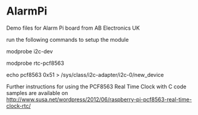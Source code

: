 AlarmPi
=======

Demo files for Alarm Pi board from AB Electronics UK


run the following commands to setup the module

modprobe i2c-dev

modprobe rtc-pcf8563

echo pcf8563 0x51 > /sys/class/i2c-adapter/i2c-0/new_device



Further instructions for using the PCF8563 Real Time Clock with C code samples are available on http://www.susa.net/wordpress/2012/06/raspberry-pi-pcf8563-real-time-clock-rtc/